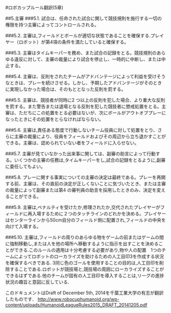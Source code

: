 #ロボカップルール翻訳(5章)

##5.主審
###5.1.
試合は、任命された試合に関して競技規則を施行する一切の権限を持つ主審によってコントロールされる。

###5.2.
主審は,フィールドとボールが適切な状態であることを確保する.プレイヤー（ロボット）が第4項の条件を満たしていると確保する。

###5.3.
主審はタイムキーパーを務め、また試合の記録をとる。競技規則のあらゆる違反に対して、主審の裁量により試合を停止し、一時的に中断し、または中止する。

###5.4.
主審は、反則をされたチームがアドバンテージによって利益を受けそうなときは、プレーを続けさせる。しかし、予期したアドバンテージがそのときに実現しなかった場合は、そのもととなった反則を罰する。

###5.5.
主審は、競技者が同時に2 つ以上の反則を犯した場合、より重大な反則を罰する。また警告または退場となる反則を犯した競技者に懲戒処置をとる。主審は、ただちにこの処置をとる必要はないが、次にボールがアウトオブプレーになったときにその処置をとらなければならない。

###5.6.
主審は,責任ある態度で行動しないチーム役員に対して処置をとり、さらに主審の裁量により、役員をフィールドおよびその周辺から立ち退かすことができる。主審は、認められていない者をフィールドに入らせない。

###5.7.
主審が見ていなかった出来事に関しては、副審の助言によって行動する。いくつかの主審の任務は,タイムキーパーをし,試合の記録をとるように,副審に委任してもよい。

###5.8.
プレーに関する事実についての主審の決定は最終である。プレーを再開する前、主審は、その直前の決定が正しくないことに気づいたとき、または主審の裁量によって副審または第4 の審判員の助言を採用したときのみ、決定を変えることができる。

###5.9.
主審は,ペナルティを受けたか,修理されたか,交代されたプレイヤーがフィールドに再入場するために２つのタッチラインのどれかを決める。プレイヤーはセンターラインから50cm自分のフィールド側に配置され,フィールドの中央を向けて入場する。

###5.10.
主審は,フィールドの周りのあらゆる物をゲームの前またはゲームの間に強制移動し,または人を他の場所へ移動するように指示を出すことを決めることができる.このルールの適用は十分考慮する必要があり,物や人の配置　1つのチームによってロボットのローカライズを助けるための人工目印3を作成する状況を確保するべきである.
3同じ色のゴールを使用することの目的は,人工目印を削除することである.ロボットが競技場と,競技場の周囲にローカライズすることができるはずである.他のチームが固有の人工目印を導入することは,リーグの進捗状況の趣旨と意図に反している.

このドキュメントはDraft of December 5th, 2014を千葉工業大学の有志が翻訳したものです．
http://www.robocuphumanoid.org/wp-content/uploads/HumanoidLeagueRules2015_DRAFT_20141205.pdf
